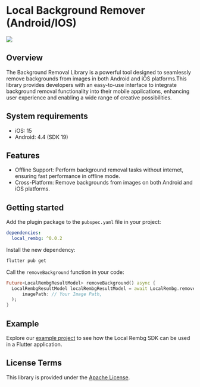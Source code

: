 # Local Background Remover (Android/IOS)

<img src="https://fastupload.io/secure/file/Pbe3PJ2WYGlX6"/>

## Overview

The Background Removal Library is a powerful tool designed to seamlessly remove backgrounds from
images in both Android and iOS platforms.This library provides developers with an easy-to-use
interface to integrate background removal functionality into their mobile applications, enhancing
user experience and enabling a wide range of creative possibilities.

## System requirements

- iOS: 15
- Android: 4.4 (SDK 19)

## Features

- Offline Support: Perform background removal tasks without internet, ensuring fast performance in
  offline mode.
- Cross-Platform: Remove backgrounds from images on both Android and iOS platforms.

## Getting started

Add the plugin package to the `pubspec.yaml` file in your project:

```yaml
dependencies:
  local_rembg: ^0.0.2
```

Install the new dependency:

```sh
flutter pub get
```

Call the `removeBackground` function in your code:

```dart
Future<LocalRembgResultModel> removeBackground() async {
  LocalRembgResultModel localRembgResultModel = await LocalRembg.removeBackground(
      imagePath: // Your Image Path,
  );
}
```

## Example

Explore our [example project](./example) to see how the Local Rembg SDK can be used in a Flutter
application.

## License Terms
This library is provided under the [Apache License](LICENSE).
